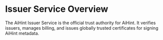 # Issuer Service Overview
 
The AiHint Issuer Service is the official trust authority for AiHint. It verifies issuers, manages billing, and issues globally trusted certificates for signing AiHint metadata. 
